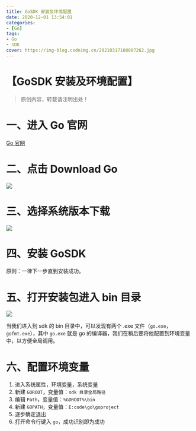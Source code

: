 ```yaml
---
title: GoSDK 安装及环境配置
date: 2020-12-01 13:54:01
categories:
- [Go]
tags:
- Go
- SDK
cover: https://img-blog.csdnimg.cn/20210317180007262.jpg
---
```


# 【GoSDK 安装及环境配置】

> 原创内容，转载请注明出处！

# 一、进入 Go 官网

[Go 官网](https://golang.google.cn/)

# 二、点击 Download Go

![](https://img-blog.csdnimg.cn/2021031718060739.jpg)

# 三、选择系统版本下载

![](https://img-blog.csdnimg.cn/2021031718060799.jpg)

# 四、安装 GoSDK

原则：一律下一步直到安装成功。


# 五、打开安装包进入 bin 目录

![](https://img-blog.csdnimg.cn/2021031718132267.png)

当我们进入到 sdk 的 bin 目录中，可以发现有两个 .exe 文件（`go.exe`，`gofmt.exe`），其中 `go.exe` 就是 go 的编译器，我们在稍后要将他配置到环境变量中，以方便全局调用。

# 六、配置环境变量

1. 进入系统属性，环境变量，系统变量
2. 新建 `GOROOT`，变量值：`sdk 目录全局路径`
3. 编辑 `Path`，变量值：`%GOROOT%\bin`
4. 新建 `GOPATH`，变量值：`E:code\go\goproject`
5. 逐步确定退出
6. 打开命令行键入 `go`，成功识别即为成功